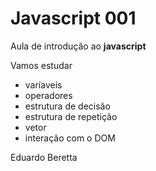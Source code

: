 # Javascript 001
Aula de introdução ao **javascript**

Vamos estudar
- varíaveis
- operadores
- estrutura de decisão
- estrutura de repetição
- vetor
- interação com o DOM

Eduardo Beretta
